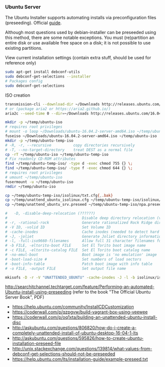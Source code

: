 ### Ubuntu Server
The Ubuntu Installer supports automating installs via preconfiguration files (preseeding). Official [guide](https://help.ubuntu.com/16.04/installation-guide/amd64/apb.html).


Although most questions used by debian-installer can be preseeded using this method, there are some notable exceptions.
You must (re)partition an entire disk or use available free space on a disk; it is not possible to use existing partitions.


View current installation settings (contain extra stuff, should be used for reference only)
```bash
sudo apt-get install debconf-utils
sudo debconf-get-selections --installer
# Packages config
sudo debconf-get-selections
```
ISO creation
```bash
transmission-cli --download-dir ~/Downloads http://releases.ubuntu.com/16.04/ubuntu-16.04.3-server-amd64.iso.torrent
# or (package aria2 or https://aria2.github.io/)
aria2c --seed-time 0 --dir=~/Downloads http://releases.ubuntu.com/16.04/ubuntu-16.04.3-server-amd64.iso.torrent

mkdir -p ~/temp/ubuntu-iso
# requires root privileges
# mount -o loop ~/Downloads/ubuntu-16.04.2-server-amd64.iso ~/temp/ubuntu-iso
fuseiso ~/Downloads/ubuntu-16.04.2-server-amd64.iso ~/temp/ubuntu-iso
mkdir -p ~/temp/ubuntu-temp-iso
# -R, -r, --recursive          copy directories recursively
# -T, --no-target-directory    treat DEST as a normal file
cp -rT ~/temp/ubuntu-iso ~/temp/ubuntu-temp-iso
# Fix readonly CD-ROM attributes
find ~/temp/ubuntu-temp-iso/ -type d -exec chmod 755 {} \;
find ~/temp/ubuntu-temp-iso/ -type f -exec chmod 644 {} \;
# requires root privileges
# umount ~/temp/ubuntu-iso
fusermount -u ~/temp/ubuntu-iso
rmdir ~/temp/ubuntu-iso

cp ~/temp/ubuntu-temp-iso/isolinux/txt.cfg{,.bak}
cp ~/temp/unattend_ubuntu_isolinux.cfg ~/temp/ubuntu-temp-iso/isolinux/txt.cfg
cp ~/temp/unattend_ubuntu_srv.preseed ~/temp/ubuntu-temp-iso/npa.preseed

#   -D, -disable-deep-relocation (??????)
#                                  Disable deep directory relocation (violates ISO9660)
# -r, -rational-rock               Generate rationalized Rock Ridge directory information
# -V ID, -volid ID                 Set Volume ID
# -cache-inodes                    Cache inodes (needed to detect hard links)
# -J, -joliet                      Generate Joliet directory information
# -l, -full-iso9660-filenames      Allow full 31 character filenames for ISO9660 names
# -b FILE, -eltorito-boot FILE     Set El Torito boot image name
# -c FILE, -eltorito-catalog FILE  Set El Torito boot catalog name
# -no-emul-boot                    Boot image is 'no emulation' image
# -boot-load-size #                Set numbers of load sectors
# -boot-info-table                 Patch boot image with info table
# -o FILE, -output FILE            Set output file name

mkisofs -D -r -V "UNATTENDED_UBUNTU" -cache-inodes -J -l -b isolinux/isolinux.bin -c isolinux/boot.cat -no-emul-boot -boot-load-size 4 -boot-info-table -o ~/temp/unattended-ubuntu-16.04.2-server-amd64.iso ~/temp/ubuntu-temp-iso

```

http://searchitchannel.techtarget.com/feature/Performing-an-automated-Ubuntu-install-using-preseeding (refer to the book "The Official Ubuntu Server Book", PDF)

* https://help.ubuntu.com/community/InstallCDCustomization
* https://coderwall.com/p/qzpgvw/build-vagrant-box-using-veewee
* https://coderwall.com/p/oq1xta/building-an-unattended-ubuntu-install-disc
* http://askubuntu.com/questions/806820/how-do-i-create-a-completely-unattended-install-of-ubuntu-desktop-16-04-1-lts
* http://askubuntu.com/questions/595826/how-to-create-ubuntu-installation-preseed-file
* http://unix.stackexchange.com/questions/139814/what-values-from-debconf-get-selections-should-not-be-preseeded
* https://help.ubuntu.com/lts/installation-guide/example-preseed.txt
